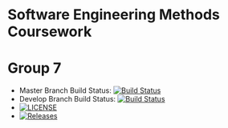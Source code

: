 # Software Engineering Methods Coursework
# Group 7

- Master Branch Build Status: [![Build Status](https://travis-ci.org/davidmccluskey/sem-cw.svg?branch=master)](https://travis-ci.org/davidmccluskey/sem)
- Develop Branch Build Status: [![Build Status](https://travis-ci.org/davidmccluskey/sem-cw.svg?branch=develop)](https://travis-ci.org/kevin-chalmers/sem)
- [![LICENSE](https://img.shields.io/github/license/davidmccluskey/sem-cw.svg?style=flat-square)](https://github.com/<github-username>/sem/blob/master/LICENSE)
- [![Releases](https://img.shields.io/github/release/davidmccluskey/sem-cw/all.svg?style=flat-square)](https://github.com/<github-username>/sem/releases)

